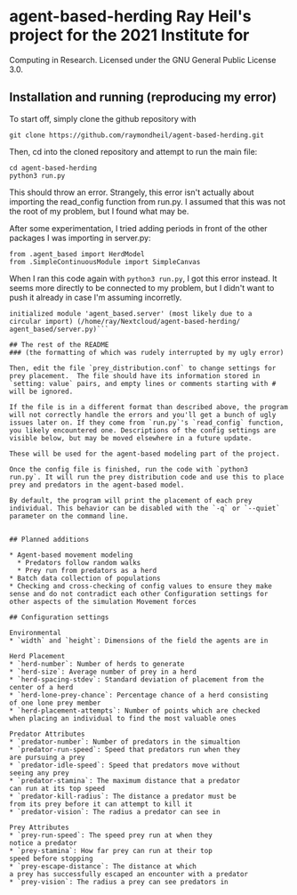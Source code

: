 # agent-based-herding Ray Heil's project for the 2021 Institute for
Computing in Research. Licensed under the GNU General Public License
3.0.

## Installation and running (reproducing my error) 
To start off, simply clone the github repository with

```git clone https://github.com/raymondheil/agent-based-herding.git```

Then, cd into the cloned repository and attempt to run the main
file:
```
cd agent-based-herding
python3 run.py
```
This should throw an error. Strangely, this error isn't actually about
importing the read_config function from run.py. I assumed that this
was not the root of my problem, but I found what may be.

After some experimentation, I tried adding periods in front of the
other packages I was importing in server.py:

```
from .agent_based import HerdModel
from .SimpleContinuousModule import SimpleCanvas
```

When I ran this code again with `python3 run.py`, I got this error
instead. It seems more directly to be connected to my problem, but I
didn't want to push it already in case I'm assuming incorretly.

```ImportError: cannot import name 'server' from partially
initialized module 'agent_based.server' (most likely due to a
circular import) (/home/ray/Nextcloud/agent-based-herding/
agent_based/server.py)```

## The rest of the README
### (the formatting of which was rudely interrupted by my ugly error)

Then, edit the file `prey_distribution.conf` to change settings for
prey placement.  The file should have its information stored in
`setting: value` pairs, and empty lines or comments starting with #
will be ignored.

If the file is in a different format than described above, the program
will not correctly handle the errors and you'll get a bunch of ugly
issues later on. If they come from `run.py`'s `read_config` function,
you likely encountered one. Descriptions of the config settings are
visible below, but may be moved elsewhere in a future update.

These will be used for the agent-based modeling part of the project.

Once the config file is finished, run the code with `python3
run.py`. It will run the prey distribution code and use this to place
prey and predators in the agent-based model.

By default, the program will print the placement of each prey
individual. This behavior can be disabled with the `-q` or `--quiet`
parameter on the command line.


## Planned additions

* Agent-based movement modeling
  * Predators follow random walks
  * Prey run from predators as a herd
* Batch data collection of populations
* Checking and cross-checking of config values to ensure they make
sense and do not contradict each other Configuration settings for
other aspects of the simulation Movement forces

## Configuration settings

Environmental
* `width` and `height`: Dimensions of the field the agents are in

Herd Placement
* `herd-number`: Number of herds to generate
* `herd-size`: Average number of prey in a herd
* `herd-spacing-stdev`: Standard deviation of placement from the
center of a herd
* `herd-lone-prey-chance`: Percentage chance of a herd consisting
of one lone prey member
* `herd-placement-attempts`: Number of points which are checked
when placing an individual to find the most valuable ones

Predator Attributes
* `predator-number`: Number of predators in the simualtion
* `predator-run-speed`: Speed that predators run when they
are pursuing a prey
* `predator-idle-speed`: Speed that predators move without
seeing any prey
* `predator-stamina`: The maximum distance that a predator
can run at its top speed
* `predator-kill-radius`: The distance a predator must be
from its prey before it can attempt to kill it
* `predator-vision`: The radius a predator can see in

Prey Attributes
* `prey-run-speed`: The speed prey run at when they
notice a predator
* `prey-stamina`: How far prey can run at their top
speed before stopping
* `prey-escape-distance`: The distance at which
a prey has successfully escaped an encounter with a predator
* `prey-vision`: The radius a prey can see predators in
